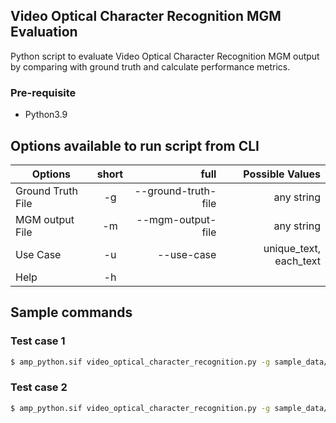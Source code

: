 ## Video Optical Character Recognition MGM Evaluation

Python script to evaluate Video Optical Character Recognition MGM output by comparing with ground truth and calculate performance metrics.

### Pre-requisite 
- Python3.9

## Options available to run script from CLI

| Options   |      short      |  full | Possible Values |
|----------|:-------------:|------:|------:|
| Ground Truth File |  -g | --ground-truth-file | any string |
| MGM output File |  -m | --mgm-output-file | any string |
| Use Case |  -u | --use-case| unique_text, each_text |
| Help |  -h | | |

## Sample commands

### Test case 1
```bash
$ amp_python.sif video_optical_character_recognition.py -g sample_data/sample_gt.csv -m sample_data/sample_azure.json -u unique_text
```

### Test case 2
```bash
$ amp_python.sif video_optical_character_recognition.py -g sample_data/sample_gt.csv -m sample_data/sample_azure.json -u each_text
```